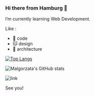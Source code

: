 ### Hi there from Hamburg 👋

I’m currently learning Web Development.

Like :
- 🐣 code
- 🐱 design
- 🦉 architecture

[![Top Langs](https://github-readme-stats.vercel.app/api/top-langs/?username=malgosiam&layout=donut&theme=tokyonight)](https://github.com/anuraghazra/github-readme-stats)

![Malgorzata's GitHub stats](https://github-readme-stats.vercel.app/api?username=malgosiam&theme=tokyonight&rank_icon=github&show_icons=true)


![link](https://media3.giphy.com/avatars/Felini/ukfEXZ6hEnNu.gif)

See you!


<!--
**malgosiam/malgosiam** is a ✨ _special_ ✨ repository because its `README.md` (this file) appears on your GitHub profile.

Here are some ideas to get you started:

- 🔭 I’m currently working on ...
- 🌱 I’m currently learning ...
- 👯 I’m looking to collaborate on ...
- 🤔 I’m looking for help with ...
- 💬 Ask me about ...
- 📫 How to reach me: ...
- 😄 Pronouns: ...
- ⚡ Fun fact: ...
-->
